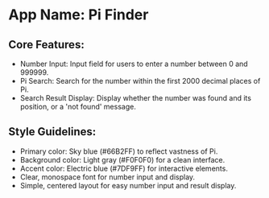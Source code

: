 # **App Name**: Pi Finder

## Core Features:

- Number Input: Input field for users to enter a number between 0 and 999999.
- Pi Search: Search for the number within the first 2000 decimal places of Pi.
- Search Result Display: Display whether the number was found and its position, or a 'not found' message.

## Style Guidelines:

- Primary color: Sky blue (#66B2FF) to reflect vastness of Pi.
- Background color: Light gray (#F0F0F0) for a clean interface.
- Accent color: Electric blue (#7DF9FF) for interactive elements.
- Clear, monospace font for number input and display.
- Simple, centered layout for easy number input and result display.